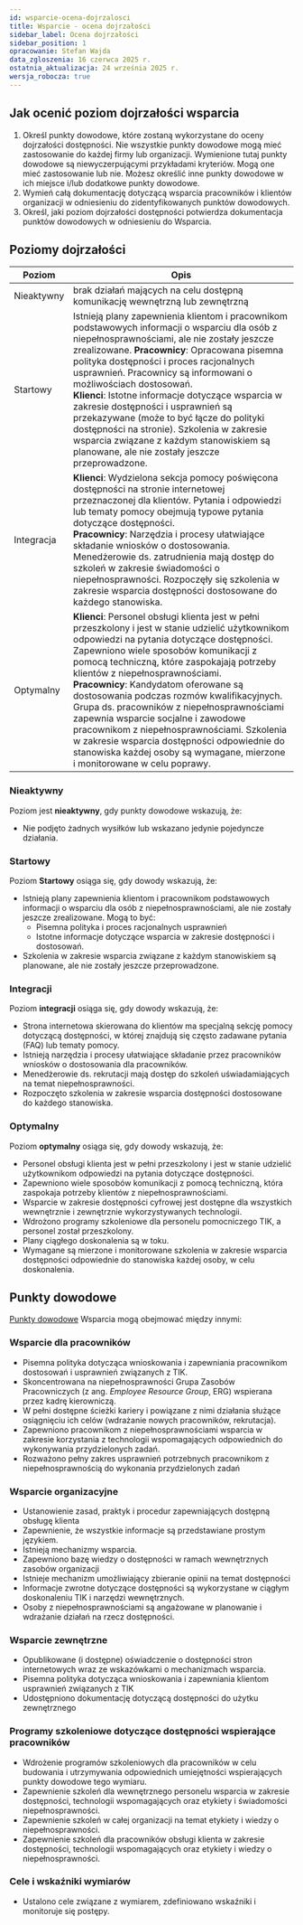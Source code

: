 ```yaml
---
id: wsparcie-ocena-dojrzalosci
title: Wsparcie - ocena dojrzałości
sidebar_label: Ocena dojrzałości
sidebar_position: 1
opracowanie: Stefan Wajda
data_zgloszenia: 16 czerwca 2025 r.
ostatnia_aktualizacja: 24 września 2025 r.
wersja_robocza: true
---
```



## Jak ocenić poziom dojrzałości wsparcia

1. Określ punkty dowodowe, które zostaną wykorzystane do oceny dojrzałości dostępności. Nie wszystkie punkty dowodowe mogą mieć zastosowanie do każdej firmy lub organizacji. Wymienione tutaj punkty dowodowe są niewyczerpującymi przykładami kryteriów. Mogą one mieć zastosowanie lub nie. Możesz określić inne punkty dowodowe w ich miejsce i/lub dodatkowe punkty dowodowe.
2. Wymień całą dokumentację dotyczącą wsparcia pracowników i klientów organizacji w odniesieniu do zidentyfikowanych punktów dowodowych.
3. Określ, jaki poziom dojrzałości dostępności potwierdza dokumentacja punktów dowodowych w odniesieniu do Wsparcia.

## Poziomy dojrzałości

| Poziom | Opis  |
| -------| ------| 
| Nieaktywny | brak działań mających na celu dostępną komunikację wewnętrzną lub zewnętrzną |
| Startowy   | Istnieją plany zapewnienia klientom i pracownikom podstawowych informacji o wsparciu dla osób z niepełnosprawnościami, ale nie zostały jeszcze zrealizowane. **Pracownicy**: Opracowana pisemna polityka dostępności i proces racjonalnych usprawnień. Pracownicy są informowani o możliwościach dostosowań.<br /> **Klienci**: Istotne informacje dotyczące wsparcia w zakresie dostępności i usprawnień są przekazywane (może to być łącze do polityki dostępności na stronie). Szkolenia w zakresie wsparcia związane z każdym stanowiskiem są planowane, ale nie zostały jeszcze przeprowadzone. |
| Integracja | **Klienci**: Wydzielona sekcja pomocy poświęcona dostępności na stronie internetowej przeznaczonej dla klientów. Pytania i odpowiedzi lub tematy pomocy obejmują typowe pytania dotyczące dostępności.<br /> **Pracownicy**: Narzędzia i procesy ułatwiające składanie wniosków o dostosowania. Menedżerowie ds. zatrudnienia mają dostęp do szkoleń w zakresie świadomości o niepełnosprawności. Rozpoczęły się szkolenia w zakresie wsparcia dostępności dostosowane do każdego stanowiska. |
| Optymalny | **Klienci**: Personel obsługi klienta jest w pełni przeszkolony i jest w stanie udzielić użytkownikom odpowiedzi na pytania dotyczące dostępności. Zapewniono wiele sposobów komunikacji z pomocą techniczną, które zaspokajają potrzeby klientów z niepełnosprawnościami.<br /> **Pracownicy**: Kandydatom oferowane są dostosowania podczas rozmów kwalifikacyjnych. Grupa ds. pracowników z niepełnosprawnościami zapewnia wsparcie socjalne i zawodowe pracownikom z niepełnosprawnościami. Szkolenia w zakresie wsparcia dostępności odpowiednie do stanowiska każdej osoby są wymagane, mierzone i monitorowane w celu poprawy. |

### Nieaktywny

Poziom jest **nieaktywny**, gdy punkty dowodowe wskazują, że:

- Nie podjęto żadnych wysiłków lub wskazano jedynie pojedyncze działania.

### Startowy

Poziom **Startowy** osiąga się, gdy dowody wskazują, że:

- Istnieją plany zapewnienia klientom i pracownikom podstawowych informacji o wsparciu dla osób z&nbsp;niepełnosprawnościami, ale nie zostały jeszcze zrealizowane. Mogą to być:
  - Pisemna polityka i proces racjonalnych usprawnień
  - Istotne informacje dotyczące wsparcia w zakresie dostępności i dostosowań.
- Szkolenia w zakresie wsparcia związane z każdym stanowiskiem są planowane, ale nie zostały jeszcze przeprowadzone.

### Integracji

Poziom **integracji** osiąga się, gdy dowody wskazują, że:

- Strona internetowa skierowana do klientów ma specjalną sekcję pomocy dotyczącą dostępności, w której znajdują się często zadawane pytania (FAQ) lub tematy pomocy.
- Istnieją narzędzia i procesy ułatwiające składanie przez pracowników wniosków o dostosowania dla pracowników.
- Menedżerowie ds. rekrutacji mają dostęp do szkoleń uświadamiających na temat niepełnosprawności.
- Rozpoczęto szkolenia w zakresie wsparcia dostępności dostosowane do każdego stanowiska.


### Optymalny
Poziom **optymalny** osiąga się, gdy dowody wskazują, że:

- Personel obsługi klienta jest w pełni przeszkolony i jest w stanie udzielić użytkownikom odpowiedzi na pytania dotyczące dostępności.
- Zapewniono wiele sposobów komunikacji z pomocą techniczną, która zaspokaja potrzeby klientów z niepełnosprawnościami.
- Wsparcie w zakresie dostępności cyfrowej jest dostępne dla wszystkich wewnętrznie i zewnętrznie wykorzystywanych technologii.
- Wdrożono programy szkoleniowe dla personelu pomocniczego TIK, a personel został przeszkolony.
- Plany ciągłego doskonalenia są w toku.
- Wymagane są mierzone i monitorowane szkolenia w zakresie wsparcia dostępności odpowiednie do stanowiska każdej osoby, w celu doskonalenia.


## Punkty dowodowe

[Punkty dowodowe](../../terms/punkt-dowodowy) Wsparcia mogą obejmować między innymi:

### Wsparcie dla pracowników

- Pisemna polityka dotycząca wnioskowania i zapewniania pracownikom dostosowań i usprawnień związanych z TIK.
- Skoncentrowana na niepełnosprawności Grupa Zasobów Pracowniczych (z ang. _Employee Resource Group_, ERG) wspierana przez kadrę kierowniczą.
- W pełni dostępne ścieżki kariery i powiązane z nimi działania służące osiągnięciu ich celów (wdrażanie nowych pracowników, rekrutacja).
- Zapewniono pracownikom z niepełnosprawnościami wsparcia w zakresie korzystania z technologii wspomagających odpowiednich do wykonywania przydzielonych zadań.
- Rozważono pełny zakres usprawnień potrzebnych pracownikom z niepełnosprawnością do wykonania przydzielonych zadań

### Wsparcie organizacyjne

- Ustanowienie zasad, praktyk i procedur zapewniających dostępną obsługę klienta
- Zapewnienie, że wszystkie informacje są przedstawiane prostym językiem.
- Istnieją mechanizmy wsparcia.
- Zapewniono bazę wiedzy o dostępności w ramach wewnętrznych zasobów organizacji
- Istnieje mechanizm umożliwiający zbieranie opinii na temat dostępności
- Informacje zwrotne dotyczące dostępności są wykorzystane w ciągłym doskonaleniu TIK i narzędzi wewnętrznych.
- Osoby z niepełnosprawnościami są angażowane w planowanie i wdrażanie działań na rzecz dostępności.

### Wsparcie zewnętrzne
- Opublikowane (i dostępne) oświadczenie o dostępności stron internetowych wraz ze wskazówkami o mechanizmach wsparcia.
- Pisemna polityka dotycząca wnioskowania i zapewniania klientom usprawnień związanych z TIK
- Udostępniono dokumentację dotyczącą dostępności do użytku zewnętrznego

### Programy szkoleniowe dotyczące dostępności wspierające pracowników

- Wdrożenie programów szkoleniowych dla pracowników w celu budowania i utrzymywania odpowiednich umiejętności wspierających punkty dowodowe tego wymiaru.
- Zapewnienie szkoleń dla wewnętrznego personelu wsparcia w zakresie dostępności, technologii wspomagających oraz etykiety i świadomości niepełnosprawności.
- Zapewnienie szkoleń w całej organizacji na temat etykiety i wiedzy o niepełnosprawności.
- Zapewnienie szkoleń dla pracowników obsługi klienta w zakresie dostępności, technologii wspomagających oraz etykiety i wiedzy o niepełnosprawności.

### Cele i wskaźniki wymiarów

- Ustalono cele związane z wymiarem, zdefiniowano wskaźniki i monitoruje się postępy.

